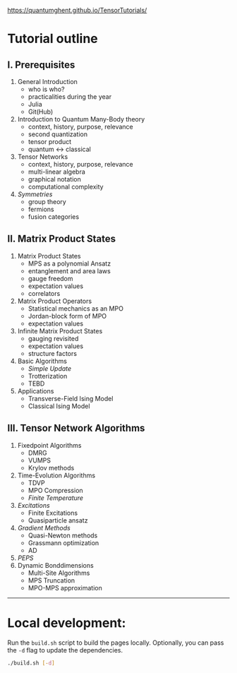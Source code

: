 https://quantumghent.github.io/TensorTutorials/

# Tutorial outline
## I. Prerequisites
1. General Introduction
	- who is who?
	- practicalities during the year
	- Julia
	- Git(Hub)
2. Introduction to Quantum Many-Body theory
	- context, history, purpose, relevance
	- second quantization
	- tensor product
	- quantum <-> classical
3. Tensor Networks
	- context, history, purpose, relevance
	- multi-linear algebra
	- graphical notation
	- computational complexity
4. *Symmetries*
	- group theory
	- fermions
	- fusion categories

## II. Matrix Product States
1. Matrix Product States
	- MPS as a polynomial Ansatz
	- entanglement and area laws
	- gauge freedom
	- expectation values
	- correlators
2. Matrix Product Operators
	- Statistical mechanics as an MPO
	- Jordan-block form of MPO
	- expectation values
3. Infinite Matrix Product States
	- gauging revisited
	- expectation values
	- structure factors
4. Basic Algorithms
	- *Simple Update*
	- Trotterization
	- TEBD
5. Applications
	- Transverse-Field Ising Model
	- Classical Ising Model

## III. Tensor Network Algorithms
1. Fixedpoint Algorithms
	- DMRG
	- VUMPS
	- Krylov methods
2. Time-Evolution Algorithms
	- TDVP
	- MPO Compression
	- *Finite Temperature*
3. *Excitations*
	- Finite Excitations
	- Quasiparticle ansatz
4. *Gradient Methods*
	- Quasi-Newton methods
	- Grassmann optimization
	- AD
5. *PEPS*
6. Dynamic Bonddimensions
	- Multi-Site Algorithms
	- MPS Truncation
	- MPO-MPS approximation

---

# Local development:

Run the `build.sh` script to build the pages locally. Optionally, you can pass the `-d` flag to update the dependencies.

```bash
./build.sh [-d]
```